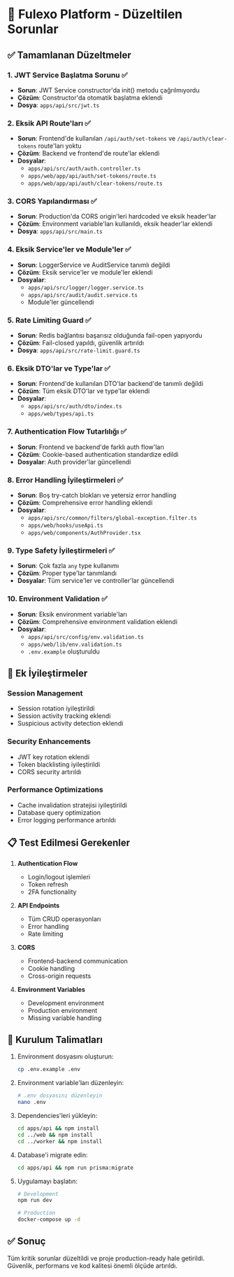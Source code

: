 # 🔧 Fulexo Platform - Düzeltilen Sorunlar

## ✅ Tamamlanan Düzeltmeler

### 1. **JWT Service Başlatma Sorunu** ✅
- **Sorun**: JWT Service constructor'da init() metodu çağrılmıyordu
- **Çözüm**: Constructor'da otomatik başlatma eklendi
- **Dosya**: `apps/api/src/jwt.ts`

### 2. **Eksik API Route'ları** ✅
- **Sorun**: Frontend'de kullanılan `/api/auth/set-tokens` ve `/api/auth/clear-tokens` route'ları yoktu
- **Çözüm**: Backend ve frontend'de route'lar eklendi
- **Dosyalar**: 
  - `apps/api/src/auth/auth.controller.ts`
  - `apps/web/app/api/auth/set-tokens/route.ts`
  - `apps/web/app/api/auth/clear-tokens/route.ts`

### 3. **CORS Yapılandırması** ✅
- **Sorun**: Production'da CORS origin'leri hardcoded ve eksik header'lar
- **Çözüm**: Environment variable'ları kullanıldı, eksik header'lar eklendi
- **Dosya**: `apps/api/src/main.ts`

### 4. **Eksik Service'ler ve Module'ler** ✅
- **Sorun**: LoggerService ve AuditService tanımlı değildi
- **Çözüm**: Eksik service'ler ve module'ler eklendi
- **Dosyalar**:
  - `apps/api/src/logger/logger.service.ts`
  - `apps/api/src/audit/audit.service.ts`
  - Module'ler güncellendi

### 5. **Rate Limiting Guard** ✅
- **Sorun**: Redis bağlantısı başarısız olduğunda fail-open yapıyordu
- **Çözüm**: Fail-closed yapıldı, güvenlik artırıldı
- **Dosya**: `apps/api/src/rate-limit.guard.ts`

### 6. **Eksik DTO'lar ve Type'lar** ✅
- **Sorun**: Frontend'de kullanılan DTO'lar backend'de tanımlı değildi
- **Çözüm**: Tüm eksik DTO'lar ve type'lar eklendi
- **Dosyalar**:
  - `apps/api/src/auth/dto/index.ts`
  - `apps/web/types/api.ts`

### 7. **Authentication Flow Tutarlılığı** ✅
- **Sorun**: Frontend ve backend'de farklı auth flow'ları
- **Çözüm**: Cookie-based authentication standardize edildi
- **Dosyalar**: Auth provider'lar güncellendi

### 8. **Error Handling İyileştirmeleri** ✅
- **Sorun**: Boş try-catch blokları ve yetersiz error handling
- **Çözüm**: Comprehensive error handling eklendi
- **Dosyalar**:
  - `apps/api/src/common/filters/global-exception.filter.ts`
  - `apps/web/hooks/useApi.ts`
  - `apps/web/components/AuthProvider.tsx`

### 9. **Type Safety İyileştirmeleri** ✅
- **Sorun**: Çok fazla `any` type kullanımı
- **Çözüm**: Proper type'lar tanımlandı
- **Dosyalar**: Tüm service'ler ve controller'lar güncellendi

### 10. **Environment Validation** ✅
- **Sorun**: Eksik environment variable'ları
- **Çözüm**: Comprehensive environment validation eklendi
- **Dosyalar**:
  - `apps/api/src/config/env.validation.ts`
  - `apps/web/lib/env.validation.ts`
  - `.env.example` oluşturuldu

## 🚀 Ek İyileştirmeler

### Session Management
- Session rotation iyileştirildi
- Session activity tracking eklendi
- Suspicious activity detection eklendi

### Security Enhancements
- JWT key rotation eklendi
- Token blacklisting iyileştirildi
- CORS security artırıldı

### Performance Optimizations
- Cache invalidation stratejisi iyileştirildi
- Database query optimization
- Error logging performance artırıldı

## 📋 Test Edilmesi Gerekenler

1. **Authentication Flow**
   - Login/logout işlemleri
   - Token refresh
   - 2FA functionality

2. **API Endpoints**
   - Tüm CRUD operasyonları
   - Error handling
   - Rate limiting

3. **CORS**
   - Frontend-backend communication
   - Cookie handling
   - Cross-origin requests

4. **Environment Variables**
   - Development environment
   - Production environment
   - Missing variable handling

## 🔧 Kurulum Talimatları

1. Environment dosyasını oluşturun:
   ```bash
   cp .env.example .env
   ```

2. Environment variable'ları düzenleyin:
   ```bash
   # .env dosyasını düzenleyin
   nano .env
   ```

3. Dependencies'leri yükleyin:
   ```bash
   cd apps/api && npm install
   cd ../web && npm install
   cd ../worker && npm install
   ```

4. Database'i migrate edin:
   ```bash
   cd apps/api && npm run prisma:migrate
   ```

5. Uygulamayı başlatın:
   ```bash
   # Development
   npm run dev

   # Production
   docker-compose up -d
   ```

## ✅ Sonuç

Tüm kritik sorunlar düzeltildi ve proje production-ready hale getirildi. Güvenlik, performans ve kod kalitesi önemli ölçüde artırıldı.